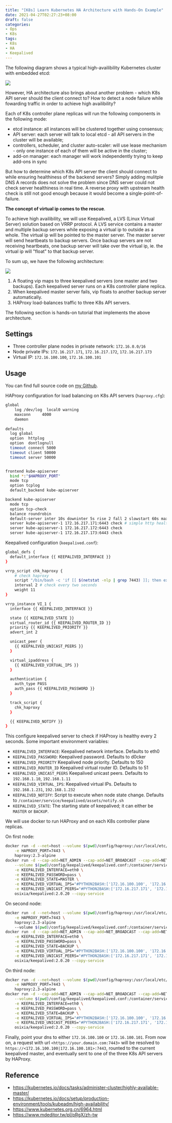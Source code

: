 ```yaml
---
title: "[K8s] Learn Kubernetes HA Architecture with Hands-On Example"
date: 2021-04-27T02:27:23+08:00
draft: false
categories:
- Ops
- K8s
tags:
- K8s
- HA
- Keepalived
---
```

The following diagram shows a typical high-availibility Kubernetes cluster with embedded etcd: 

![](https://i.imgur.com/FwEzzWV.png)

However, HA architecture also brings about another problem - which K8s API server should the client connect to? How to detect a node failure while fowarding traffic in order to achieve high availibility?
<!--more-->

Each of K8s controller plane replicas will run the following components in the following mode:
- etcd instance: all instances will be clustered together using consensus;
- API server: each server will talk to local etcd - all API servers in the cluster will be available;
- controllers, scheduler, and cluster auto-scaler: will use lease mechanism - only one instance of each of them will be active in the cluster;
- add-on manager: each manager will work independently trying to keep add-ons in sync

But how to determine which K8s API server the client should connect to while ensuring healthiness of the backend servers? Simply adding mulitple DNS A records does not solve the problem since DNS server could not check server healthiness in real time. A reverse proxy with upstream health check is still not good enough because it would become a single-point-of-failure.

**The concept of virtual ip comes to the rescue**.

To achieve high availibility, we will use Keepalived, a LVS (Linux Virtual Server) solution based on VRRP protocol. A LVS service contains a master and multiple backup servers while exposing a virtual ip to outside as a whole. The virtual ip will be pointed to the master server. The master server will send heartbeats to backup servers. Once backup servers are not receiving heartbeats, one backup server will take over the virtual ip, ie. the virtual ip will "float" to that backup server.

To sum up, we have the following architecture:

![](https://i.imgur.com/FrwyxCQ.png)

1. A floating vip maps to three keepalived servers (one master and two backups). Each keepalived server runs on a K8s controller plane replica.
2. When keepalived master server fails, vip floats to another backup server automatically.
3. HAProxy load-balances traffic to three K8s API servers.

The following section is hands-on tutorial that implements the above architecture.
## Settings
- Three controller plane nodes in private network: `172.16.0.0/16`
- Node private IPs: `172.16.217.171`, `172.16.217.172`, `172.16.217.173`
- Virtual IP: `172.16.100.100`, `172.16.100.101`
## Usage
You can find full source code on [my Github](https://github.com/minghsu0107/k8s-ha).

HAProxy configuration for load balancing on K8s API servers (`haproxy.cfg`):
```bash
global
    log /dev/log  local0 warning
    maxconn     4000
    daemon
  
defaults
  log global
  option  httplog
  option  dontlognull
  timeout connect 5000
  timeout client 50000
  timeout server 50000


frontend kube-apiserver
  bind *:"$HAPROXY_PORT"
  mode tcp
  option tcplog
  default_backend kube-apiserver

backend kube-apiserver
  mode tcp
  option tcp-check
  balance roundrobin
  default-server inter 10s downinter 5s rise 2 fall 2 slowstart 60s maxconn 250 maxqueue 256 weight 100
  server kube-apiserver-1 172.16.217.171:6443 check # simple http health check
  server kube-apiserver-1 172.16.217.172:6443 check
  server kube-apiserver-1 172.16.217.173:6443 check
```

Keepalived configuration (`keepalived.conf`):
```bash
global_defs {
  default_interface {{ KEEPALIVED_INTERFACE }}
}

vrrp_script chk_haproxy {
    # check haproxy
    script "/bin/bash -c 'if [[ $(netstat -nlp | grep 7443) ]]; then exit 0; else exit 1; fi'"
    interval 2 # check every two seconds
    weight 11
}

vrrp_instance VI_1 {
  interface {{ KEEPALIVED_INTERFACE }}

  state {{ KEEPALIVED_STATE }}
  virtual_router_id {{ KEEPALIVED_ROUTER_ID }}
  priority {{ KEEPALIVED_PRIORITY }}
  advert_int 2

  unicast_peer {
    {{ KEEPALIVED_UNICAST_PEERS }}
  }

  virtual_ipaddress {
    {{ KEEPALIVED_VIRTUAL_IPS }}
  }

  authentication {
    auth_type PASS
    auth_pass {{ KEEPALIVED_PASSWORD }}
  }

  track_script {
    chk_haproxy
  }

  {{ KEEPALIVED_NOTIFY }}
}
```
This configure keepalived server to check if HAProxy is healthy every 2 seconds. Some important environment variables:
- `KEEPALIVED_INTERFACE`: Keepalived network interface. Defaults to eth0
- `KEEPALIVED_PASSWORD`: Keepalived password. Defaults to d0cker
- `KEEPALIVED_PRIORITY` Keepalived node priority. Defaults to 150
- `KEEPALIVED_ROUTER_ID` Keepalived virtual router ID. Defaults to 51
- `KEEPALIVED_UNICAST_PEERS` Keepalived unicast peers. Defaults to `192.168.1.10`, `192.168.1.11`
- `KEEPALIVED_VIRTUAL_IPS`: Keepalived virtual IPs. Defaults to `192.168.1.231`, `192.168.1.232`
- `KEEPALIVED_NOTIFY`: Script to execute when node state change. Defaults to `/container/service/keepalived/assets/notify.sh`
- `KEEPALIVED_STATE`: The starting state of keepalived; it can either be `MASTER` or `BACKUP`.

We will use docker to run HAProxy and on each K8s controller plane replicas.

On first node:
```bash
docker run -d --net=host --volume $(pwd)/config/haproxy:/usr/local/etc/haproxy \
    -e HAPROXY_PORT=7443 \
    haproxy:2.3-alpine
docker run -d --cap-add=NET_ADMIN --cap-add=NET_BROADCAST --cap-add=NET_RAW --net=host \
    --volume $(pwd)/config/keepalived/keepalived.conf:/container/service/keepalived/assets/keepalived.conf \
    -e KEEPALIVED_INTERFACE=eth0 \
    -e KEEPALIVED_PASSWORD=pass \
    -e KEEPALIVED_STATE=MASTER \
    -e KEEPALIVED_VIRTUAL_IPS="#PYTHON2BASH:['172.16.100.100', '172.16.100.101']" \
    -e KEEPALIVED_UNICAST_PEERS="#PYTHON2BASH:['172.16.217.171', '172.16.217.172', '172.16.217.173']" \
    osixia/keepalived:2.0.20 --copy-service
```
On second node:
```bash
docker run -d --net=host --volume $(pwd)/config/haproxy:/usr/local/etc/haproxy \
    -e HAPROXY_PORT=7443 \
    haproxy:2.3-alpine
    --volume $(pwd)/config/keepalived/keepalived.conf:/container/service/keepalived/assets/keepalived.conf \
docker run -d --cap-add=NET_ADMIN --cap-add=NET_BROADCAST --cap-add=NET_RAW --net=host \
    -e KEEPALIVED_INTERFACE=eth0 \
    -e KEEPALIVED_PASSWORD=pass \
    -e KEEPALIVED_STATE=BACKUP \
    -e KEEPALIVED_VIRTUAL_IPS="#PYTHON2BASH:['172.16.100.100', '172.16.100.101']" \
    -e KEEPALIVED_UNICAST_PEERS="#PYTHON2BASH:['172.16.217.171', '172.16.217.172', '172.16.217.173']" \
    osixia/keepalived:2.0.20 --copy-service
```
On third node:
```bash
docker run -d --net=host --volume $(pwd)/config/haproxy:/usr/local/etc/haproxy \
    -e HAPROXY_PORT=7443 \
    haproxy:2.3-alpine
docker run -d --cap-add=NET_ADMIN --cap-add=NET_BROADCAST --cap-add=NET_RAW --net=host \
    --volume $(pwd)/config/keepalived/keepalived.conf:/container/service/keepalived/assets/keepalived.conf \
    -e KEEPALIVED_INTERFACE=eth0 \
    -e KEEPALIVED_PASSWORD=pass \
    -e KEEPALIVED_STATE=BACKUP \
    -e KEEPALIVED_VIRTUAL_IPS="#PYTHON2BASH:['172.16.100.100', '172.16.100.101']" \
    -e KEEPALIVED_UNICAST_PEERS="#PYTHON2BASH:['172.16.217.171', '172.16.217.172', '172.16.217.173']" \
    osixia/keepalived:2.0.20 --copy-service
```
Finally, point your dns to either `172.16.100.100` or `172.16.100.101`. From now on, a request with url `<https://your.domain.com:7443>` will be resolved to `https://<172.16.100.100|172.16.100.101>:7443`, rounted to the current keepalived master, and eventually sent to one of the three K8s API servers by HAProxy.
## Reference
- https://kubernetes.io/docs/tasks/administer-cluster/highly-available-master/
- https://kubernetes.io/docs/setup/production-environment/tools/kubeadm/high-availability/
- https://www.kubernetes.org.cn/6964.html
- https://www.mdeditor.tw/pl/pRgX/zh-tw